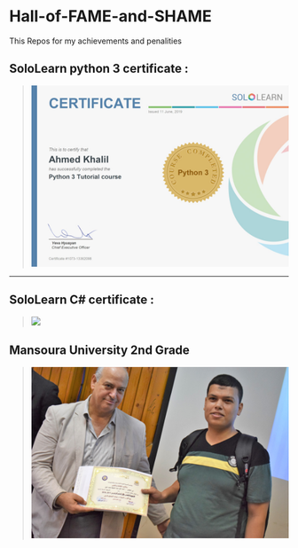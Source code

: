 # Hall-of-FAME-and-SHAME
This Repos for my achievements and penalities 
## SoloLearn python 3 certificate :
 > ![](Cert/cert-1073-13362098.jpg)
---
## SoloLearn C# certificate :
 > ![](3.JPG)
## Mansoura University 2nd Grade 
 > ![](Cert/DSC_0192.JPG)
